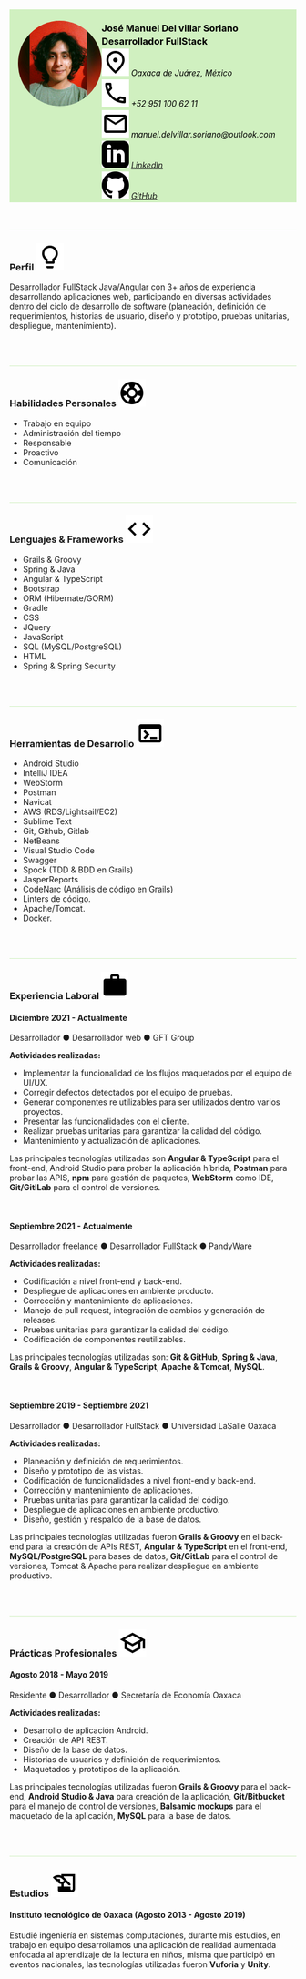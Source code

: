 <div style="background: #d0f0c0; display: flex;">
    <div style="width: 30%; padding-left: 15px; padding-top: 20px">
            <img style="border-radius: 50%;" src="1655400235504.jpg" alt="Manuel" width="150" height="150">
    </div>
	<div style="width: 70%;">
      <h3 style="color: black; margin-bottom: 3px;">
      	José Manuel Del villar Soriano    
      </h3>
      <h3 style="color: black; margin-top: 3px; margin-bottom: 3px;">
       Desarrollador FullStack
      </h3>
      <h6 style="color: black; margin-top: 3px; margin-bottom: 3px;">
       <img src="place_black_24dp.svg" style="background: #d0f0c0;"> Oaxaca de Juárez, México
      </h6>
      <h6 style="color: black; margin-top: 3px; margin-bottom: 3px;">
      	<img src="call_black_24dp.svg" style="background: #d0f0c0;"> +52 951 100 62 11
      </h6>
      <h6 style="color: black; margin-top: 3px; margin-bottom: 3px;">
      	<img src="email_black_24dp.svg" style="background: #d0f0c0;"> manuel.delvillar.soriano@outlook.com    
      </h6>
      <h6 style="color: black; margin-top: 3px; margin-bottom: 3px;">
         <img src="iconmonstr-linkedin-3.svg" style="background: #d0f0c0;"> <a href="https://www.linkedin.com/in/jos%C3%A9-manuel-del-villar-soriano-18531678/">LinkedIn</a> 
      </h6>
      <h6 style="color: black; margin-top: 3px; margin-bottom: 3px;">
         <img src="iconmonstr-github-1.svg" style="background: #d0f0c0;"> <a href="https://www.github.com/ziceck">GitHub </a>
      </h6>  
    </div>
</div>
<br>
<br>
<hr style="background: #d0f0c0;">

### Perfil ![](lightbulb_black_24dp.svg)


Desarrollador FullStack Java/Angular con 3+ años de experiencia desarrollando aplicaciones web, participando en diversas actividades dentro del ciclo de desarrollo de software (planeación, definición de requerimientos, historias de usuario, diseño y prototipo, pruebas unitarias, despliegue, mantenimiento).

<br>
<br>
<hr style="background: #d0f0c0;">

### Habilidades Personales ![](support_black_24dp.svg)


- Trabajo en equipo
- Administración del tiempo
- Responsable
- Proactivo
- Comunicación

<br>
<br>
<hr style="background: #d0f0c0;">

### Lenguajes & Frameworks ![](code_black_24dp.svg)

- Grails & Groovy
- Spring & Java
- Angular & TypeScript
- Bootstrap
- ORM (Hibernate/GORM)
- Gradle
- CSS
- JQuery
- JavaScript
- SQL (MySQL/PostgreSQL)
- HTML
- Spring & Spring Security

<br>
<br>
<hr style="background: #d0f0c0">

### Herramientas de Desarrollo ![](terminal_black_24dp.svg)


- Android Studio
- IntelliJ IDEA
- WebStorm
- Postman
- Navicat
- AWS (RDS/Lightsail/EC2)
- Sublime Text
- Git, Github, Gitlab
- NetBeans
- Visual Studio Code
- Swagger
- Spock (TDD & BDD en Grails)
- JasperReports
- CodeNarc (Análisis de código en Grails)
- Linters de código.
- Apache/Tomcat.
- Docker.

<br>
<br>
<hr style="background: #d0f0c0">

### Experiencia Laboral ![](work_black_24dp.svg)

#### Diciembre 2021 - Actualmente

Desarrollador ● Desarrollador web ● GFT Group 

**Actividades realizadas:**

- Implementar la funcionalidad de los flujos maquetados por el equipo de UI/UX.
- Corregir defectos detectados por el equipo de pruebas.
- Generar componentes re utilizables para ser utilizados dentro varios proyectos. 
- Presentar las funcionalidades con el cliente.
- Realizar pruebas unitarias para garantizar la calidad del código. 
- Mantenimiento y actualización de aplicaciones.

Las principales tecnologías utilizadas son **Angular & TypeScript** para el front-end, Android Studio para probar la aplicación híbrida, **Postman** para probar las APIS, **npm** para gestión de paquetes, **WebStorm** como IDE, **Git/GitlLab** para el control de versiones.

<br>

#### Septiembre 2021 - Actualmente

Desarrollador freelance ● Desarrollador FullStack ● PandyWare

**Actividades realizadas:**

- Codificación a nivel front-end y back-end.
- Despliegue de aplicaciones en ambiente producto.
- Corrección y mantenimiento de aplicaciones.
- Manejo de pull request, integración de cambios y generación de releases.
- Pruebas unitarias para garantizar la calidad del código.
- Codificación de componentes reutilizables.



Las principales tecnologías utilizadas son: **Git & GitHub**, **Spring & Java**, **Grails & Groovy**, **Angular & TypeScript**, **Apache & Tomcat**, **MySQL**.


<br>

#### Septiembre 2019 - Septiembre 2021

Desarrollador ● Desarrollador FullStack ● Universidad LaSalle Oaxaca

**Actividades realizadas:**

- Planeación y definición de requerimientos.
- Diseño y prototipo de las vistas.
- Codificación de funcionalidades a nivel front-end y back-end.
- Corrección y mantenimiento de aplicaciones.
- Pruebas unitarias para garantizar la calidad del código.
- Despliegue de aplicaciones en ambiente productivo.
- Diseño, gestión y respaldo de la base de datos.



Las principales tecnologías utilizadas fueron **Grails & Groovy** en el back-end para la creación de APIs REST, **Angular & TypeScript** en el front-end, **MySQL/PostgreSQL** para bases de datos, **Git/GitLab** para el control de versiones, Tomcat & Apache para realizar despliegue en ambiente productivo.

<br>
<br>
<hr style="background: #d0f0c0">

### Prácticas Profesionales ![](school_black_24dp.svg)
#### Agosto 2018 - Mayo 2019

Residente ● Desarrollador ● Secretaría de Economía Oaxaca

**Actividades realizadas:**

- Desarrollo de aplicación Android.
- Creación de API REST.
- Diseño de la base de datos.
- Historias de usuarios y definición de requerimientos.
- Maquetados y prototipos de la aplicación.



Las principales tecnologías utilizadas fueron **Grails & Groovy** para el back-end, **Android Studio & Java** para creación de la aplicación, **Git/Bitbucket** para el manejo de control de versiones, **Balsamic mockups** para el maquetado de la aplicación, **MySQL** para la base de datos.

<br>
<br>
<hr style="background: #d0f0c0">

### Estudios ![](history_edu_black_24dp.svg)
#### Instituto tecnológico de Oaxaca (Agosto 2013 - Agosto 2019)

Estudié ingeniería en sistemas computaciones, durante mis estudios, en trabajo en equipo desarrollamos una aplicación de realidad aumentada enfocada al aprendizaje de la lectura en niños, misma que participó en eventos nacionales, las tecnologías utilizadas fueron **Vuforia** y **Unity**.
